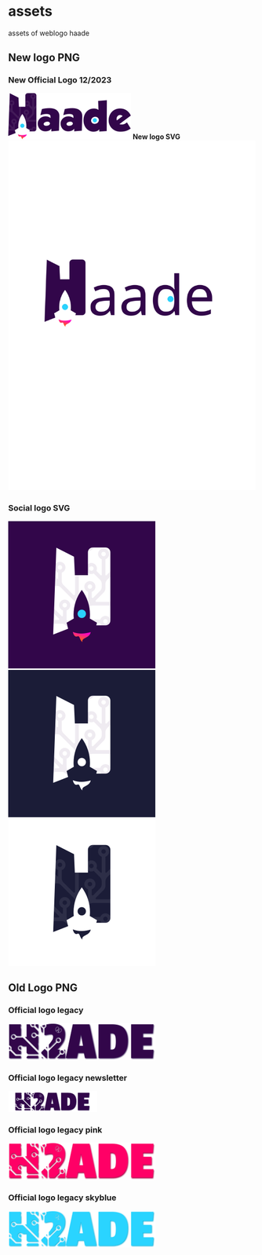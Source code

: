 <head>
  <link rel="preload" href="/assets/fonts/GROBOLD.ttf" as="font" type="font/ttf" crossorigin>
</head>

# assets
assets of weblogo haade

## New logo PNG

### New Official Logo 12/2023
![New logo png](assets/New/logo.png)
**New logo SVG**
![New logo svg](assets/New/logo.svg)
### Social logo SVG

![Social logo](assets/New/social-logo.png)
![Social logo backdark white](assets/New/social-logo-backdark-white.png)
![Social logo backwhite dark](assets/New/social-logo-backwhite-dark.png)

## Old Logo PNG

### Official logo legacy
![legacy official logo png](assets/Legacy/logo-legacy.png)
### Official logo legacy newsletter
![legacy official newsletter logo png](assets/Legacy/logo-legacy-newsletter.png)
### Official logo legacy pink
![legacy official logo pink](assets/Legacy/logo-legacy-pink.png)
### Official logo legacy skyblue
![legacy official logo skyblue](assets/Legacy/logo-legacy-skyblue.png)

